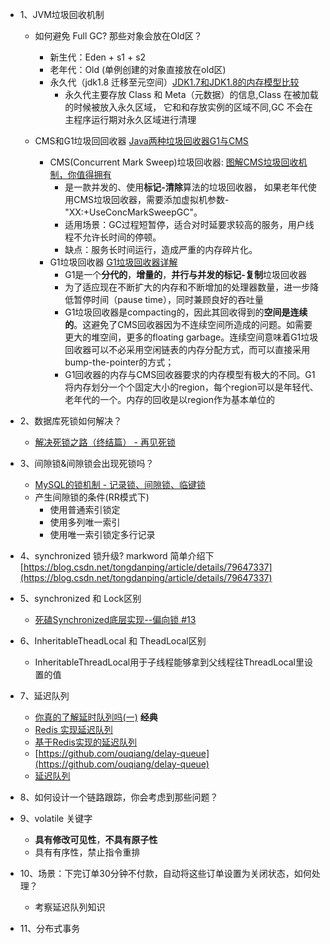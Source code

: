 - 1、JVM垃圾回收机制
   - 如何避免 Full GC? 那些对象会放在Old区？
      - 新生代：Eden + s1 + s2 
      - 老年代：Old (单例创建的对象直接放在old区)
      - 永久代（jdk1.8 迁移至元空间）[JDK1.7和JDK1.8的内存模型比较](https://blog.csdn.net/Hollake/article/details/92762180)
          - 永久代主要存放 Class 和 Meta（元数据）的信息,Class 在被加载的时候被放入永久区域， 它和和存放实例的区域不同,GC 不会在主程序运行期对永久区域进行清理
   
   - CMS和G1垃圾回回收器 [Java两种垃圾回收器G1与CMS
](https://www.jianshu.com/p/24a884fa3977)
      - CMS(Concurrent Mark Sweep)垃圾回收器: [图解CMS垃圾回收机制，你值得拥有
](https://www.jianshu.com/p/2a1b2f17d3e4)
         - 是一款并发的、使用**标记-清除**算法的垃圾回收器，
如果老年代使用CMS垃圾回收器，需要添加虚拟机参数-"XX:+UseConcMarkSweepGC"。
         - 适用场景：GC过程短暂停，适合对时延要求较高的服务，用户线程不允许长时间的停顿。
         - 缺点：服务长时间运行，造成严重的内存碎片化。
      - G1垃圾回收器 [G1垃圾回收器详解
](https://www.jianshu.com/p/aef0f4765098)
         - G1是一个**分代的**，**增量的**，**并行与并发的标记-复制**垃圾回收器
         - 为了适应现在不断扩大的内存和不断增加的处理器数量，进一步降低暂停时间（pause time），同时兼顾良好的吞吐量
         - G1垃圾回收器是compacting的，因此其回收得到的**空间是连续的**。这避免了CMS回收器因为不连续空间所造成的问题。如需要更大的堆空间，更多的floating garbage。连续空间意味着G1垃圾回收器可以不必采用空闲链表的内存分配方式，而可以直接采用bump-the-pointer的方式；
         - G1回收器的内存与CMS回收器要求的内存模型有极大的不同。G1将内存划分一个个固定大小的region，每个region可以是年轻代、老年代的一个。内存的回收是以region作为基本单位的


- 2、数据库死锁如何解决？
   - [解决死锁之路（终结篇） - 再见死锁](https://www.aneasystone.com/archives/2018/04/solving-dead-locks-four.html)
- 3、间隙锁&间隙锁会出现死锁吗？
   - [MySQL的锁机制 - 记录锁、间隙锁、临键锁](https://zhuanlan.zhihu.com/p/48269420)
   - 产生间隙锁的条件(RR模式下)
      - 使用普通索引锁定
      - 使用多列唯一索引
      - 使用唯一索引锁定多行记录
- 4、synchronized 锁升级? markword 简单介绍下 [https://blog.csdn.net/tongdanping/article/details/79647337](https://blog.csdn.net/tongdanping/article/details/79647337)
- 5、synchronized 和 Lock区别
   - [死磕Synchronized底层实现--偏向锁 #13 ](https://github.com/farmerjohngit/myblog/issues/13)
- 6、InheritableTheadLocal 和 TheadLocal区别
   - InheritableThreadLocal用于子线程能够拿到父线程往ThreadLocal里设置的值
- 7、延迟队列
   - [你真的了解延时队列吗(一)](https://juejin.im/post/5b5e52ecf265da0f716c3203) **经典**
   - [Redis 实现延迟队列](https://www.cnblogs.com/cbread/p/12630945.html)
   - [基于Redis实现的延迟队列](https://segmentfault.com/a/1190000010021748)
   - [https://github.com/ouqiang/delay-queue](https://github.com/ouqiang/delay-queue)
   - [延迟队列](https://gudaoxuri.gitbook.io/microservices-architecture/wei-fu-wu-hua-zhi-ji-shu-jia-gou/delay-queue)
- 8、如何设计一个链路跟踪，你会考虑到那些问题？
- 9、volatile 关键字
   - **具有修改可见性**，**不具有原子性**
   - 具有有序性，禁止指令重排
- 10、场景：下完订单30分钟不付款，自动将这些订单设置为关闭状态，如何处理？
    - 考察延迟队列知识
- 11、分布式事务
